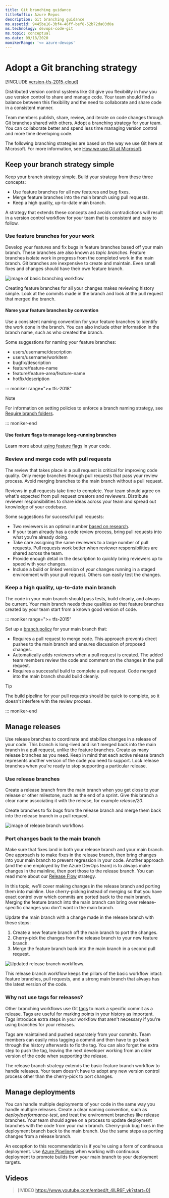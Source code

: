 ```yaml
---
title: Git branching guidance
titleSuffix: Azure Repos
description: Git branching guidance
ms.assetid: 9445be16-3bf4-46ff-bef8-52b72da03d0a
ms.technology: devops-code-git 
ms.topic: conceptual
ms.date: 09/18/2020
monikerRange: '<= azure-devops'
---
```


# Adopt a Git branching strategy

[!INCLUDE [version-tfs-2015-cloud](../includes/version-tfs-2015-cloud.md)]

Distributed version control systems like Git give you flexibility in how you use version control to share and manage code.
Your team should find a balance between this flexibility and the need to collaborate and share code in a consistent manner.

Team members publish, share, review, and iterate on code changes through Git branches shared with others.
Adopt a branching strategy for your team. You can collaborate better and spend less time managing version control and more time developing code.

The following branching strategies are based on the way we use Git here at Microsoft. For more information, see [How we use Git at Microsoft](/devops/develop/how-microsoft-develops-devops).

## Keep your branch strategy simple

Keep your branch strategy simple. Build your strategy from these three concepts:

* Use feature branches for all new features and bug fixes.
* Merge feature branches into the main branch using pull requests.
* Keep a high quality, up-to-date main branch.  

A strategy that extends these concepts and avoids contradictions will result in a version control workflow for your team that is consistent and easy to follow.

### Use feature branches for your work

Develop your features and fix bugs in feature branches based off your main branch. These branches are also known as *topic branches*.
Feature branches isolate work in progress from the completed work in the main branch.
Git branches are inexpensive to create and maintain. Even small fixes and changes should have their own feature branch.

![image of basic branching workflow](media/branching-guidance/featurebranching.png)

Creating feature branches for all your changes makes reviewing history simple. Look at the commits made in the branch and look at the pull request that merged the branch.

#### Name your feature branches by convention

Use a consistent naming convention for your feature branches to identify the work done in the branch.
You can also include other information in the branch name, such as who created the branch.

Some suggestions for naming your feature branches:
  
* users/username/description
* users/username/workitem
* bugfix/description
* feature/feature-name
* feature/feature-area/feature-name
* hotfix/description

::: moniker range=">= tfs-2018" 
 
>[!NOTE]
>For information on setting policies to enforce a branch naming strategy, see [Require branch folders](require-branch-folders.md).

::: moniker-end 

#### Use feature flags to manage long-running branches

Learn more about [using feature flags](http://martinfowler.com/articles/feature-toggles.html) in your code.

### Review and merge code with pull requests

The review that takes place in a pull request is critical for improving code quality.
Only merge branches through pull requests that pass your review process.
Avoid merging branches to the main branch without a pull request.

Reviews in pull requests take time to complete. Your team should agree on what's expected from pull request creators and reviewers.
Distribute reviewer responsibilities to share ideas across your team and spread out knowledge of your codebase.

Some suggestions for successful pull requests:

* Two reviewers is an optimal number [based on research](https://www.microsoft.com/research/publication/convergent-software-peer-review-practices/).
* If your team already has a code review process, bring pull requests into what you're already doing.
* Take care assigning the same reviewers to a large number of pull requests. Pull requests work better when reviewer responsibilities are shared across the team.
* Provide enough detail in the description to quickly bring reviewers up to speed with your changes.
* Include a build or linked version of your changes running in a staged environment with your pull request. Others can easily test the changes.

### Keep a high quality, up-to-date main branch

The code in your main branch should pass tests, build cleanly, and always be current.
Your main branch needs these qualities so that feature branches created by your team start from a known good version of code.

::: moniker range=">= tfs-2015" 

Set up a [branch policy](branch-policies.md) for your main branch that:

* Requires a pull request to merge code. This approach prevents direct pushes to the main branch and ensures discussion of proposed changes.
* Automatically adds reviewers when a pull request is created. The added team members review the code and comment on the changes in the pull request.
* Requires a successful build to complete a pull request. Code merged into the main branch should build cleanly.

>[!TIP]
>The build pipeline for your pull requests should be quick to complete, so it doesn't interfere with the review process.

::: moniker-end 

## Manage releases

Use release branches to coordinate and stabilize changes in a release of your code.
This branch is long-lived and isn't merged back into the main branch in a pull request, unlike the feature branches.
Create as many release branches as you need. Keep in mind that each active release branch represents another version of the code you need to support.
Lock release branches when you're ready to stop supporting a particular release.

### Use release branches

Create a release branch from the main branch when you get close to your release or other milestone, such as the end of a sprint.
Give this branch a clear name associating it with the release, for example *release/20*.

Create branches to fix bugs from the release branch and merge them back into the release branch in a pull request.  

![image of release branch workflows](media/branching-guidance/releasebranching_release.png)

### Port changes back to the main branch

Make sure that fixes land in both your release branch and your main branch.
One approach is to make fixes in the release branch, then bring changes into your main branch to prevent regression in your code.
Another approach (and the one employed by the Azure DevOps team) is to always make changes in the mainline, then port those to the release branch.
You can read more about our [Release Flow](/devops/deliver/what-is-continuous-delivery) strategy.

In this topic, we'll cover making changes in the release branch and porting them into mainline.
Use cherry-picking instead of merging so that you have exact control over which commits are ported back to the main branch.
Merging the feature branch into the main branch can bring over release-specific changes you don't want in the main branch.

Update the main branch with a change made in the release branch with these steps:

1. Create a new feature branch off the main branch to port the changes.
1. Cherry-pick the changes from the release branch to your new feature branch.
1. Merge the feature branch back into the main branch in a second pull request.

![Updated release branch workflows.](media/branching-guidance/releasebranching_main.png)

This release branch workflow keeps the pillars of the basic workflow intact: feature branches, pull requests, and a strong main branch that always has the latest version of the code.

### Why not use tags for releases?

Other branching workflows use Git [tags](https://git-scm.com/book/en/v2/Git-Basics-Tagging) to mark a specific commit as a release.
Tags are useful for marking points in your history as important. Tags introduce extra steps in your workflow that aren't necessary if you're using branches for your releases.

Tags are maintained and pushed separately from your commits.
Team members can easily miss tagging a commit and then have to go back through the history afterwards to fix the tag.
You can also forget the extra step to push the tag, leaving the next developer working from an older version of the code when supporting the release.

The release branch strategy extends the basic feature branch workflow to handle releases.
Your team doesn't have to adopt any new version control process other than the cherry-pick to port changes.

## Manage deployments

You can handle multiple deployments of your code in the same way you handle multiple releases.
Create a clear naming convention, such as *deploy/performance-test*, and treat the environment branches like release branches.
Your team should agree on a process to update deployment branches with the code from your main branch.
Cherry-pick bug fixes in the deployment branch back to the main branch. Use the same steps as porting changes from a release branch.

An exception to this recommendation is if you're using a form of continuous deployment.
Use [Azure Pipelines](../../pipelines/index.yml) when working with continuous deployment to promote builds from your main branch to your deployment targets.

## Videos
> [!VIDEO https://www.youtube.com/embed/t_4lLR6F_yk?start=0]
